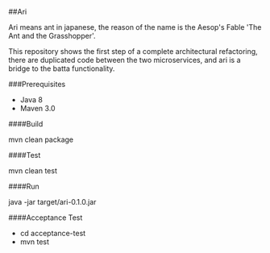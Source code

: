 ##Ari

Ari means ant in japanese, the reason of the name is the Aesop's Fable 'The Ant and the Grasshopper'.

This repository shows the first step of a complete architectural refactoring, there are duplicated
code between the two microservices, and ari is a bridge to the batta functionality.

###Prerequisites

 * Java 8
 * Maven 3.0

####Build

mvn clean package

####Test

mvn clean test

####Run

java -jar target/ari-0.1.0.jar

####Acceptance Test

* cd acceptance-test
* mvn test